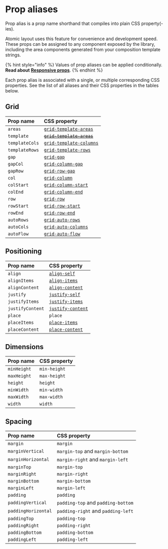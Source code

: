 # Prop aliases

Prop alias is a prop name shorthand that compiles into plain CSS property\(-ies\).

Atomic layout uses this feature for convenience and development speed. These props can be assigned to any component exposed by the library, including the area components generated from your composition template strings.

{% hint style="info" %}
Values of prop aliases can be applied conditionally. **Read about** [**Responsive props**](responsive-props.md).
{% endhint %}

Each prop alias is associated with a single, or multiple corresponding CSS properties. See the list of all aliases and their CSS properties in the tables below.

## Grid

| **Prop name** | **CSS property** |
| :--- | :--- |
| `areas` | [`grid-template-areas`](https://developer.mozilla.org/en-US/docs/Web/CSS/grid-template-areas) |
| `template` | [~~`grid-template-areas`~~](https://developer.mozilla.org/en-US/docs/Web/CSS/grid-template-areas) |
| `templateCols` | [`grid-template-columns`](https://developer.mozilla.org/en-US/docs/Web/CSS/grid-template-columns) |
| `templateRows` | [`grid-template-rows`](https://developer.mozilla.org/en-US/docs/Web/CSS/grid-template-rows) |
| `gap` | [`grid-gap`](https://developer.mozilla.org/en-US/docs/Web/CSS/gap) |
| `gapCol` | [`grid-column-gap`](https://developer.mozilla.org/en-US/docs/Web/CSS/column-gap) |
| `gapRow` | [`grid-row-gap`](https://developer.mozilla.org/en-US/docs/Web/CSS/row-gap) |
| `col` | [`grid-column`](https://developer.mozilla.org/en-US/docs/Web/CSS/grid-column) |
| `colStart` | [`grid-column-start`](https://developer.mozilla.org/en-US/docs/Web/CSS/grid-column-start) |
| `colEnd` | [`grid-column-end`](https://developer.mozilla.org/en-US/docs/Web/CSS/grid-column-end) |
| `row` | [`grid-row`](https://developer.mozilla.org/en-US/docs/Web/CSS/grid-row) |
| `rowStart` | [`grid-row-start`](https://developer.mozilla.org/en-US/docs/Web/CSS/grid-row-start) |
| `rowEnd` | [`grid-row-end`](https://developer.mozilla.org/en-US/docs/Web/CSS/grid-row-end) |
| `autoRows` | [`grid-auto-rows`](https://developer.mozilla.org/en-US/docs/Web/CSS/grid-auto-rows) |
| `autoCols` | [`grid-auto-columns`](https://developer.mozilla.org/en-US/docs/Web/CSS/grid-auto-columns) |
| `autoFlow` | [`grid-auto-flow`](https://developer.mozilla.org/en-US/docs/Web/CSS/grid-auto-flow) |

## Positioning

| **Prop name** | **CSS property** |
| :--- | :--- |
| `align` | [`align-self`](https://developer.mozilla.org/en-US/docs/Web/CSS/align-self) |
| `alignItems` | [`align-items`](https://developer.mozilla.org/en-US/docs/Web/CSS/align-items) |
| `alignContent` | [`align-content`](https://developer.mozilla.org/en-US/docs/Web/CSS/align-content) |
| `justify` | [`justify-self`](https://developer.mozilla.org/en-US/docs/Web/CSS/justify-self) |
| `justifyItems` | [`justify-items`](https://developer.mozilla.org/en-US/docs/Web/CSS/justify-items) |
| `justifyContent` | [`justify-content`](https://developer.mozilla.org/en-US/docs/Web/CSS/justify-content) |
| `place` | `place` |
| `placeItems` | [`place-items`](https://developer.mozilla.org/en-US/docs/Web/CSS/place-items) |
| `placeContent` | [`place-content`](https://developer.mozilla.org/en-US/docs/Web/CSS/place-content) |

## Dimensions

| **Prop name** | **CSS property** |
| :--- | :--- |
| `minHeight` | `min-height` |
| `maxHeight` | `max-height` |
| `height` | `height` |
| `minWidth` | `min-width` |
| `maxWidth` | `max-width` |
| `width` | `width` |

## Spacing

| **Prop name** | **CSS property** |
| :--- | :--- |
| `margin` | `margin` |
| `marginVertical` | `margin-top` and `margin-bottom` |
| `marginHorizontal` | `margin-right` and `margin-left` |
| `marginTop` | `margin-top` |
| `marginRight` | `margin-right` |
| `marginBottom` | `margin-bottom` |
| `marginLeft` | `margin-left` |
| `padding` | `padding` |
| `paddingVertical` | `padding-top` and `padding-bottom` |
| `paddingHorizontal` | `padding-right` and `padding-left` |
| `paddingTop` | `padding-top` |
| `paddingRight` | `padding-right` |
| `paddingBottom` | `padding-bottom` |
| `paddingLeft` | `padding-left` |

